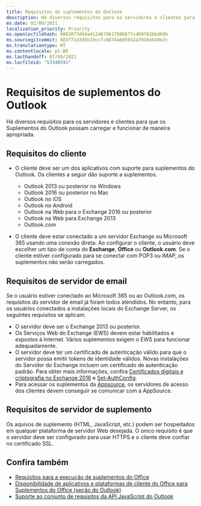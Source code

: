 ```yaml
---
title: Requisitos de suplementos do Outlook
description: Há diversos requisitos para os servidores e clientes para que os Suplementos do Outlook possam carregar e funcionar de maneira apropriada.
ms.date: 02/09/2021
localization_priority: Priority
ms.openlocfilehash: 6062073d44a412d67961f806677cd60701bbdb9b
ms.sourcegitcommit: 883f71d395b19ccfc6874a0d5942a7016eb49e2c
ms.translationtype: HT
ms.contentlocale: pt-BR
ms.lasthandoff: 07/09/2021
ms.locfileid: "53348591"
---
```

# <a name="outlook-add-in-requirements"></a>Requisitos de suplementos do Outlook

Há diversos requisitos para os servidores e clientes para que os Suplementos do Outlook possam carregar e funcionar de maneira apropriada.

## <a name="client-requirements"></a>Requisitos do cliente

- O cliente deve ser um dos aplicativos com suporte para suplementos do Outlook. Os clientes a seguir dão suporte a suplementos.

  - Outlook 2013 ou posterior no Windows
  - Outlook 2016 ou posterior no Mac
  - Outlook no iOS
  - Outlook no Android
  - Outlook na Web para o Exchange 2016 ou posterior
  - Outlook na Web para Exchange 2013
  - Outlook.com

- O cliente deve estar conectado a um servidor Exchange ou Microsoft 365 usando uma conexão direta. Ao configurar o cliente, o usuário deve escolher um tipo de conta do **Exchange**, **Office** ou **Outlook.com**. Se o cliente estiver configurado para se conectar com POP3 ou IMAP, os suplementos não serão carregados.

## <a name="mail-server-requirements"></a>Requisitos de servidor de email

Se o usuário estiver conectado ao Microsoft 365 ou ao Outlook.com, os requisitos do servidor de email já foram todos atendidos. No entanto, para os usuários conectados a instalações locais do Exchange Server, os seguintes requisitos se aplicam.

- O servidor deve ser o Exchange 2013 ou posterior.
- Os Serviços Web do Exchange (EWS) devem estar habilitados e expostos à Internet. Vários suplementos exigem o EWS para funcionar adequadamente.
- O servidor deve ter um certificado de autenticação válido para que o servidor possa emitir tokens de identidade válidos. Novas instalações do Servidor do Exchange incluem um certificado de autenticação padrão. Para obter mais informações, confira [Certificados digitais e criptografia no Exchange 2016](/Exchange/architecture/client-access/certificates) e [Set-AuthConfig](/powershell/module/exchange/organization/Set-AuthConfig).
- Para acessar os suplementos da [Appsource](https://appsource.microsoft.com/marketplace/apps?product=office&page=1&src=office&corrid=a35323d5-0e3d-4cc0-ba44-57537d74aae8&omexanonuid=581941df-1c6f-4eda-89e7-651af8aeaeb2), os servidores de acesso dos clientes devem conseguir se comunicar com a AppSource.

## <a name="add-in-server-requirements"></a>Requisitos de servidor de suplemento

Os aquivos de suplemento (HTML, JavaScript, etc.) podem ser hospedados em qualquer plataforma de servidor Web desejada. O único requisito é que o servidor deve ser configurado para usar HTTPS e o cliente deve confiar no certificado SSL.

## <a name="see-also"></a>Confira também

- [Requisitos para a execução de suplementos do Office](../concepts/requirements-for-running-office-add-ins.md)
- [Disponibilidade de aplicativos e plataformas de cliente do Office para Suplementos do Office (seção do Outlook)](../overview/office-add-in-availability.md#outlook)
- [Suporte ao conjunto de requisitos da API JavaScript do Outlook](../reference/requirement-sets/outlook-api-requirement-sets.md#requirement-sets-supported-by-exchange-servers-and-outlook-clients)
